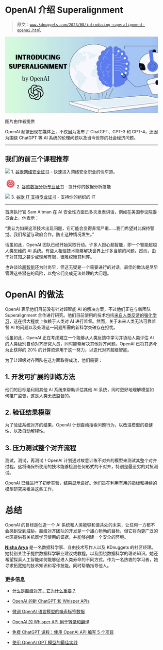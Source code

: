 # OpenAI 介绍 Superalignment

> 原文：[`www.kdnuggets.com/2023/08/introducing-superalignment-openai.html`](https://www.kdnuggets.com/2023/08/introducing-superalignment-openai.html)

![OpenAI 介绍 Superalignment](img/c5c684b09dea6908719caf1e9f2f26aa.png)

图片由作者提供

OpenAI 频繁出现在媒体上，不仅因为发布了 ChatGPT、GPT-3 和 GPT-4，还因为围绕 ChatGPT 等 AI 系统的伦理问题以及当今世界的社会经济问题。

* * *

## 我们的前三个课程推荐

![](img/0244c01ba9267c002ef39d4907e0b8fb.png) 1\. [谷歌网络安全证书](https://www.kdnuggets.com/google-cybersecurity) - 快速进入网络安全职业的快车道。

![](img/e225c49c3c91745821c8c0368bf04711.png) 2\. [谷歌数据分析专业证书](https://www.kdnuggets.com/google-data-analytics) - 提升你的数据分析技能

![](img/0244c01ba9267c002ef39d4907e0b8fb.png) 3\. [谷歌 IT 支持专业证书](https://www.kdnuggets.com/google-itsupport) - 支持你的组织的 IT

* * *

首席执行官 Sam Altman 在 AI 安全性方面已多次发表讲话，例如在美国参议院委员会上，他表示：

“我认为如果这项技术出现问题，它可能会变得非常严重……我们希望对此保持警觉。我们希望与政府合作，防止这种情况发生。”

话虽如此，OpenAI 团队已经开始采取行动。许多人担心超智能，即一个智能超越人类思维的 AI 系统。有些人相信技术能够解决世界上许多当前的问题，然而，由于对其知之甚少或理解有限，很难权衡其利弊。

也许谈论[超智能](https://openai.com/blog/governance-of-superintelligence)还为时尚早，但这无疑是一个需要进行的对话。最佳的做法是尽早管理这些潜在的风险，以免它们变成无法处理的大问题。

# OpenAI 的做法

OpenAI 表示他们目前没有针对超智能 AI 的解决方案，不过他们正在与新团队 Superalignment 合作进行研究。他们目前使用的技术包括[来自人类反馈的强化学习](https://openai.com/research/instruction-following)，这在很大程度上依赖于人类对 AI 进行监督。然而，关于未来人类无法可靠监督 AI 的问题以及处理这一问题所需的新科学突破存在担忧。

话虽如此，OpenAI 正在考虑建立一个能够从人类反馈中学习并协助人类评估 AI 的人类级别自动对齐研究人员，同时能够解决其他对齐问题。OpenAI 已将其迄今为止获得的 20% 的计算资源用于这一努力，以迭代对齐超级智能。

为了让超级对齐团队在这方面取得成功，他们需要：

## 1\. 开发可扩展的训练方法

他们的目标是利用其他 AI 系统来帮助评估其他 AI 系统，同时更好地理解模型如何推广监督，这是人类无法监督的。

## 2\. 验证结果模型

为了验证系统对齐的结果，OpenAI 计划自动搜索问题行为，以改进模型的稳健性，以及自动解释性。

## 3\. 压力测试整个对齐流程

测试，测试，再测试！OpenAI 计划通过故意训练不对齐的模型来测试其整个对齐过程。这将确保所使用的技术能够检测任何形式的不对齐，特别是最恶劣的对抗测试。

OpenAI 已经进行了初步实验，结果显示良好。他们旨在利用有用的指标和持续的模型研究来推进这些工作。

# 总结

OpenAI 的目标是创造一个 AI 系统和人类能够和谐共处的未来，让任何一方都不会感到受到威胁。超级对齐团队的开发是一个雄心勃勃的目标，但它将向更广泛的社区提供有关机器学习使用的证据，并能够创建一个安全的环境。

**[Nisha Arya](https://www.linkedin.com/in/nisha-arya-ahmed/)** 是一名数据科学家、自由技术写作人以及 KDnuggets 的社区经理。她特别关注于提供数据科学职业建议或教程，以及围绕数据科学的理论知识。她还希望探索人工智能如何能够促进人类寿命的不同方式。作为一名热衷的学习者，她寻求拓宽她的技术知识和写作技能，同时帮助指导他人。

### 更多信息

+   [什么是超级对齐，它为什么重要？](https://www.kdnuggets.com/2023/07/superalignment-important.html)

+   [OpenAI 的新 ChatGPT 和 Whisper APIs](https://www.kdnuggets.com/2023/03/new-chatgpt-whisper-apis-openai.html)

+   [微调 OpenAI 语言模型的噪声标签数据](https://www.kdnuggets.com/2023/04/finetuning-openai-language-models-noisily-labeled-data.html)

+   [OpenAI 的 Whisper API 用于转录和翻译](https://www.kdnuggets.com/2023/06/openai-whisper-api-transcription-translation.html)

+   [免费 ChatGPT 课程：使用 OpenAI API 编写 5 个项目](https://www.kdnuggets.com/2023/05/free-chatgpt-course-openai-api-code-5-projects.html)

+   [使用 OpenAI GPT 模型的最佳实践](https://www.kdnuggets.com/2023/08/best-practices-openai-gpt-model.html)
